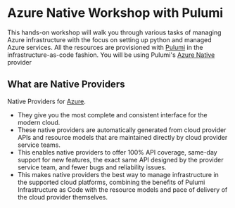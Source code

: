 # Azure Native Workshop with Pulumi

This hands-on workshop will walk you through various tasks of managing Azure infrastructure with the focus on setting up python and managed Azure services. All the resources are provisioned with [Pulumi](https://www.pulumi.com/) in the infrastructure-as-code fashion. You will be using Pulumi's [Azure Native](https://www.pulumi.com/docs/intro/cloud-providers/azure/) provider

## What are Native Providers
Native Providers for [Azure](https://www.pulumi.com/blog/pulumi-3-0/#native-providers-for-azure-and-google-cloud).
- They give you the most complete and consistent interface for the modern cloud. 
- These native providers are automatically generated from cloud provider APIs and resource models that are maintained directly by cloud provider service teams. 
- This enables native providers to offer 100% API coverage, same-day support for new features, the exact same API designed by the provider service team, and fewer bugs and reliability issues. 
- This makes native providers the best way to manage infrastructure in the supported cloud platforms, combining the benefits of Pulumi Infrastructure as Code with the resource models and pace of delivery of the cloud provider themselves.
